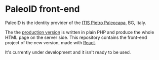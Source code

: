 # PaleoID front-end
PaleoID is the identity provider of the [ITIS Pietro Paleocapa](https://www.itispaleocapa.edu.it/), BG, Italy.

The the [production version](https://id.paleo.bg.it/) is written in plain PHP and produce the whole HTML page on the server side.
This repository contains the front-end project of the new version, made with [React](https://reactjs.org/).

It's currently under development and it isn't ready to be used.
